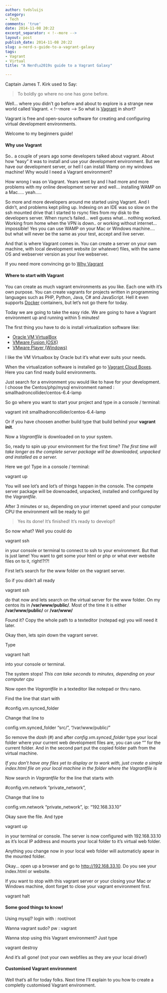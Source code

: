 ```yaml
---
author: tvdsluijs
category:
- Tech
comments: 'true'
date: 2014-11-08 20:22
excerpt_separator: < !--more -->
layout: post
publish_date: 2014-11-08 20:22
slug: a-nerd-s-guide-to-a-vagrant-galaxy
tags:
- Vagrant
- Virtual
title: "A Nerd\u2019s guide to a Vagrant Galaxy"

---
```

Captain James T. Kirk used to Say:

> To boldly go where no one has gone before.

Well… where you didn’t go before and about to explore is a strange new world
called Vagrant.
< !--more -->
So what is [Vagrant](https://www.vagrantup.com/) in short?

Vagrant is free and open-source software for creating and configuring virtual
development environments.

Welcome to my beginners guide!

#### Why use Vagrant

So.. a couple of years ago some developers talked about vagrant. About how
“easy” it was to install and use your development environment. But we have our
development server, or hell I can install Wamp on my windows machine! Why
would I need a Vagrant environment?

How wrong I was on Vagrant. Years went by and I had more and more problems
with my online development server and well… installing WAMP on a Mac…..
yeah…..

So more and more developers around me started using Vagrant. And I didn’t, and
problems kept piling up. Indexing on an IDE was so slow on the ssh mounted
drive that I started to rsync files from my disk to the developers server.
When rsync’s failed… well guess what… nothing worked. Working from home when
the VPN is down.. or working without internet… impossible! Yes you can use
WAMP on your Mac or Windows machine…. but what will never be the same as your
test, accept and live server.

And that is where Vagrant comes in. You can create a server on your own
machine, with local development website (or whatever) files, with the same OS
and webserver version as your live webserver.

If you need more convincing go to [Why
Vagrant](https://docs.vagrantup.com/v2/why-vagrant/index.html)

#### Where to start with Vagrant

You can create as much vagrant environments as you like. Each one with it’s
own purpose. You can create vagrants for projects written in programming
languages such as PHP, Python, Java, C# and JavaScript. Hell it even supports
[Docker](https://www.docker.com/) containers, but let’s not go there for
today.

Today we are going to take the easy ride. We are going to have a Vagrant
environment up and running within 5 minutes!

The first thing you have to do is install virtualization software like:

  * [Oracle VM VirtualBox](https://www.virtualbox.org/)
  * [VMware Fusion (OSX)](https://www.vmware.com/support/fusion/faq/downloading.html)
  * [VMware Player (Windows)](http://www.vmware.com/products/player/)

I like the VM Virtualbox by Oracle but it’s what ever suits your needs.

When the virtualization software is installed go to [Vagrant Cloud
Boxes](https://vagrantcloud.com/discover/featured). Here you can find ready
build environments.

Just search for a environment you would like to have for your development. I
choose the Centos/php/mysql environment named :
smallhadroncollider/centos-6.4-lamp

So go where you want to start your project and type in a console / terminal:

vagrant init smallhadroncollider/centos-6.4-lamp

Or if you have choosen another build type that build behind your **vagrant
init**.

Now a _Vagrantfile_ is downloaded on to your system.

So, ready to spin up your environment for the first time? _The first time will
take longer as the complete server package will be downloaded, unpacked and
installed as a server._

Here we go! Type in a console / terminal:

vagrant up

You will see lot’s and lot’s of things happen in the console. The compete
server package will be downoaded, unpacked, installed and configured by the
_Vagrantfile_.

After 3 minutes or so, depending on your internet speed and your computer CPU
the environment will be ready to go!

> Yes its done! It’s finished! It’s ready to develop!!

So now what? Well you could do

vagrant ssh

in your console or terminal to connect to ssh to your environment. But that is
just lame! You want to get some your html or php or what ever website files on
to it, right!?!?!

First let’s search for the www folder on the vagrant server.

So if you didn’t all ready

vagrant ssh

do that now and lets search on the virtual server for the www folder. On my
centos its in **/var/www/public/**. Most of the time it is either
**/var/www/public/** or **/var/www/**

Found it? Copy the whole path to a texteditor (notepad eg) you will need it
later.

Okay then, lets spin down the vagrant server.

Type

vagrant halt

into your console or terminal.

The system stops! _This can take seconds to minutes, depending on your
computer cpu_

Now open the _Vagrantfile_ in a texteditor like notepad or thru nano.

Find the line that start with

#config.vm.synced_folder

Change that line to

config.vm.synced_folder “src/”, “/var/www/public/”

So remove the _dash_ (#) and after _config.vm.synced_folder_ type your local
folder where your current web development files are, you can use “” for the
current folder. And in the second part put the copied folder path from the
virtual machine.

 _If you don’t have any files yet to display or to work with, just create a
simple index.html file on your local machine in the folder where the
Vagrantfile is_

Now search in _Vagrantfile_ for the line that starts with

#config.vm.network “private_network”,

Change that line to

config.vm.network “private_network”, ip: “192.168.33.10”

Okay save the file. And type

vagrant up

in your terminal or console. The server is now configured with 192.168.33.10
as it’s local IP address and mounts your local folder to it’s virtual web
folder.

Anything you change now in your local web folder will automaticly apear in the
mounted folder.

Okay… open up a browser and go to <http://192.168.33.10>. Do you see your
index.html or website.

If you want to stop with this vagrant server or your closing your Mac or
Windows machine, dont forget to close your vagrant environment first.

vagrant halt

#### Some good things to know!

Using mysql? login with : root/root

Wanna vagrant sudo? pw : vagrant

Wanna stop using this Vagrant environment? Just type

vagrant destroy

And it’s all gone! (not your own webfiles as they are your local drive!)

#### Customised Vagrant environment

Well that’s all for today folks. Next time I’ll explain to you how to create a
completly customised Vagrant environment.

